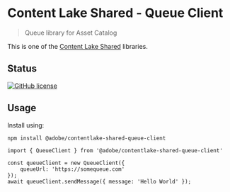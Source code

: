 # Content Lake Shared - Queue Client

> Queue library for Asset Catalog

This is one of the [Content Lake Shared](https://github.com/adobe/contentlake-shared) libraries.

## Status

[![GitHub license](https://img.shields.io/github/license/adobe/contentlake-shared.svg)](https://github.com/adobe/contentlake-shared/blob/main/LICENSE.txt)

## Usage

Install using:

```
npm install @adobe/contentlake-shared-queue-client
```

```
import { QueueClient } from '@adobe/contentlake-shared-queue-client'

const queueClient = new QueueClient({
    queueUrl: 'https://somequeue.com'
});
await queueClient.sendMessage({ message: 'Hello World' });
```
